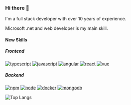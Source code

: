 ### Hi there 👋

I'm a full stack developer with over 10 years of experience.

Microsoft .net and web developer is my main skill.

#### New Skills

##### Frontend
[![typescript](https://aleen42.github.io/badges/src/typescript.svg)](https://aleen42.github.io/badges/)
[![javascript](https://aleen42.github.io/badges/src/javascript_dfc.svg)](https://aleen42.github.io/badges/)
[![angular](https://aleen42.github.io/badges/src/angular.svg)](https://aleen42.github.io/badges/)
[![react](https://aleen42.github.io/badges/src/react.svg)](https://aleen42.github.io/badges/)
[![vue](https://aleen42.github.io/badges/src/vue.svg)](https://aleen42.github.io/badges/)

##### Backend
[![npm](https://aleen42.github.io/badges/src/npm.svg)](https://aleen42.github.io/badges/)
[![node](https://aleen42.github.io/badges/src/node.svg)](https://aleen42.github.io/badges/)
[![docker](https://aleen42.github.io/badges/src/docker.svg)](https://aleen42.github.io/badges/)
[![mongodb](https://aleen42.github.io/badges/src/mongodb.svg)](https://aleen42.github.io/badges/)


![Top Langs](https://github-readme-stats.vercel.app/api/top-langs/?username=bianoraraujo&layout=compact&theme=shadow_blue)

<!--
**BianorAraujo/BianorAraujo** is a ✨ _special_ ✨ repository because its `README.md` (this file) appears on your GitHub profile.

Here are some ideas to get you started:

- 🔭 I’m currently working on ...
- 🌱 I’m currently learning ...
- 👯 I’m looking to collaborate on ...
- 🤔 I’m looking for help with ...
- 💬 Ask me about ...
- 📫 How to reach me: ...
- 😄 Pronouns: ...
- ⚡ Fun fact: ...
-->
